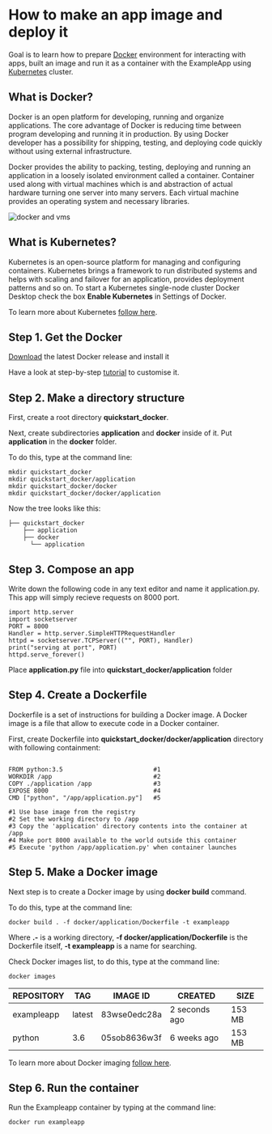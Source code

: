 # How to make an app image and deploy it

Goal is to learn how to prepare [Docker](https://www.docker.com/) environment for interacting with apps, built an image and run it as a container with the ExampleApp using [Kubernetes](https://kubernetes.io) cluster. 

## What is Docker?

Docker is an open platform for developing, running and organize applications. The core advantage of Docker is reducing time between program developing and running it in production. By using Docker developer has a possibility for shipping, testing, and deploying code quickly without using external infrastructure.

Docker provides the ability to packing, testing, deploying and running an application in a loosely isolated environment called a container. Container used along with virtual machines which is and abstraction of actual hardware turning one server into many servers. Each virtual machine provides an operating system and necessary libraries.

![docker and vms](https://www.docker.com/sites/default/files/d8/2018-11/docker-containerized-and-vm-transparent-bg.png)

## What is Kubernetes?

Kubernetes is an open-source platform for managing and configuring containers. Kubernetes brings a framework to run distributed systems and helps with scaling and failover for an application, provides deployment patterns and so on. To start a Kubernetes single-node cluster Docker Desktop check the box **Enable Kubernetes** in Settings of Docker.

To learn more about Kubernetes [follow here](https://kubernetes.io/docs/concepts/overview/what-is-kubernetes/).

## Step 1. Get the Docker

[Download](https://www.docker.com/products/docker-desktop) the latest Docker release and install it

Have a look at step-by-step [tutorial](https://www.docker.com/docker-desktop/getting-started-for-mac) to customise it.

## Step 2. Make a directory structure

First, create a root directory **quickstart_docker**. 

Next, create subdirectories **application** and **docker** inside of it. Put **application** in the **docker** folder. 

To do this, type at the command line:
```
mkdir quickstart_docker
mkdir quickstart_docker/application
mkdir quickstart_docker/docker
mkdir quickstart_docker/docker/application
```

Now the tree looks like this:
```
├── quickstart_docker
    ├── application
    ├── docker
      └── application
```

## Step 3. Compose an app

Write down the following code in any text editor and name it application.py. This app will simply recieve requests on 8000 port.
```
import http.server
import socketserver
PORT = 8000
Handler = http.server.SimpleHTTPRequestHandler
httpd = socketserver.TCPServer(("", PORT), Handler)
print("serving at port", PORT)
httpd.serve_forever()
```
Place **application.py** file into **quickstart_docker/application** folder

## Step 4. Create a Dockerfile

Dockerfile is a set of instructions for building a Docker image. A Docker image is a file that allow to execute code in a Docker container. 

First, create Dockerfile into **quickstart_docker/docker/application** directory with following containment:

```

FROM python:3.5                         #1 
WORKDIR /app                            #2 
COPY ./application /app                 #3
EXPOSE 8000                             #4
CMD ["python", "/app/application.py"]   #5

#1 Use base image from the registry
#2 Set the working directory to /app
#3 Copy the 'application' directory contents into the container at /app
#4 Make port 8000 available to the world outside this container
#5 Execute 'python /app/application.py' when container launches

```

## Step 5. Make a Docker image

Next step is to create a Docker image by using **docker build** command.

To do this, type at the command line:

```
docker build . -f docker/application/Dockerfile -t exampleapp

```

Where **.-** is a working directory, **-f docker/application/Dockerfile** is the Dockerfile itself,  **-t exampleapp** is a name for searching.

Check Docker images list, to do this, type at the command line:

```
docker images
```

| REPOSITORY | TAG    | IMAGE ID     | CREATED       | SIZE   |
|------------|--------|--------------|---------------|--------|
| exampleapp | latest | 83wse0edc28a | 2 seconds ago | 153 MB |
| python     | 3.6    | 05sob8636w3f | 6 weeks ago   | 153 MB |

To learn more about Docker imaging [follow here](https://docs.docker.com/engine/reference/builder/).

## Step 6. Run the container

Run the Exampleapp container by typing at the command line:

```
docker run exampleapp
```
